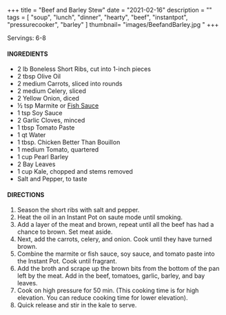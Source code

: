 +++
title = "Beef and Barley Stew"
date = "2021-02-16"
description = ""
tags = [
    "soup",
    "lunch",
    "dinner",
    "hearty",
    "beef",
    "instantpot",
    "pressurecooker",
    "barley"
]
thumbnail= "images/BeefandBarley.jpg "
+++

Servings: 6-8 <!--more-->

#### INGREDIENTS 

* 2 lb Boneless Short Ribs, cut into 1-inch pieces  
* 2 tbsp Olive Oil 
* 2 medium Carrots, sliced into rounds 
* 2 medium Celery, sliced
* 2 Yellow Onion, diced 
* ½ tsp Marmite or [Fish Sauce](https://amzn.to/3jMYZdj)
* 1 tsp Soy Sauce 
* 2 Garlic Cloves, minced 
* 1 tbsp Tomato Paste
* 1 qt Water
* 1 tbsp. Chicken Better Than Bouillon
* 1 medium Tomato, quartered 
* 1 cup Pearl Barley 
* 2 Bay Leaves 
* 1 cup Kale, chopped and stems removed 
* Salt and Pepper, to taste

#### DIRECTIONS 

1. Season the short ribs with salt and pepper. 
2. Heat the oil in an Instant Pot on saute mode until smoking. 
3. Add a layer of the meat and brown, repeat until all the beef has had a chance to brown. Set meat aside. 
4. Next, add the carrots, celery, and onion. Cook until they have turned brown. 
5. Combine the marmite or fish sauce, soy sauce, and tomato paste into the Instant Pot. Cook until fragrant. 
6. Add the broth and scrape up the brown bits from the bottom of the pan left by the meat. Add in the beef, tomatoes, garlic, barley, and bay leaves. 
7. Cook on high pressure for 50 min. (This cooking time is for high elevation. You can reduce cooking time for lower elevation). 
8. Quick release and stir in the kale to serve. 

